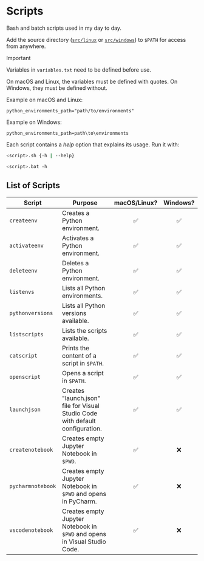 # Scripts

Bash and batch scripts used in my day to day.

Add the source directory ([`src/linux`](src/linux) or [`src/windows`](src/windows)) to `$PATH` for access from anywhere.

> [!IMPORTANT]
> Variables in `variables.txt` need to be defined before use.
> 
> On macOS and Linux, the variables must be defined with quotes.
  On Windows, they must be defined without.
>
> Example on macOS and Linux:
> ```
> python_environments_path="path/to/environments"
> ```
>
>Example on Windows:
> ```
> python_environments_path=path\to\environments
> ```

Each script contains a *help* option that explains its usage. Run it with:
```bash
<script>.sh {-h | --help}

<script>.bat -h
```

## List of Scripts

| Script            | Purpose                                                                       | macOS/Linux? | Windows? |
|-------------------|-------------------------------------------------------------------------------|:------------:|:--------:|
| `createenv`       | Creates a Python environment.                                                 | ✅           | ✅       |
| `activateenv`     | Activates a Python environment.                                               | ✅           | ✅       |
| `deleteenv`       | Deletes a Python environment.                                                 | ✅           | ✅       |
| `listenvs`        | Lists all Python environments.                                                | ✅           | ✅       |
| `pythonversions`  | Lists all Python versions available.                                          | ✅           | ✅       |
| `listscripts`     | Lists the scripts available.                                                  | ✅           | ✅       |
| `catscript`       | Prints the content of a script in `$PATH`.                                    | ✅           | ✅       |
| `openscript`      | Opens a script in `$PATH`.                                                    | ✅           | ✅       |
| `launchjson`      | Creates "launch.json" file for Visual Studio Code with default configuration. | ✅           | ✅       |
| `createnotebook`  | Creates empty Jupyter Notebook in `$PWD`.                                     | ✅           | ❌       |
| `pycharmnotebook` | Creates empty Jupyter Notebook in `$PWD` and opens in PyCharm.                | ✅           | ❌       |
| `vscodenotebook`  | Creates empty Jupyter Notebook in `$PWD` and opens in Visual Studio Code.     | ✅           | ❌       |
